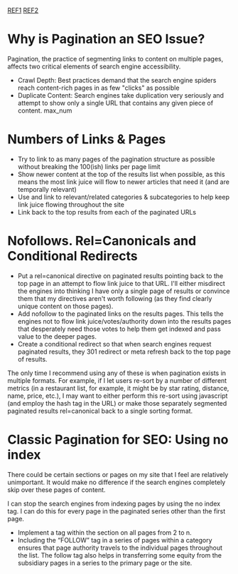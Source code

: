 [REF1](https://moz.com/blog/pagination-best-practices-for-seo-user-experience) 
[REF2](http://www.digitalvidya.com/blog/pagination-tips-for-seo/)


# Why is Pagination an SEO Issue?

Pagination, the practice of segmenting links to content on multiple pages, affects two critical elements of search engine accessibility.

- Crawl Depth: Best practices demand that the search engine spiders reach content-rich pages in as few "clicks" as possible
- Duplicate Content: Search engines take duplication very seriously and attempt to show only a single URL that contains any given piece of content. 
max_num

# Numbers of Links & Pages

- Try to link to as many pages of the pagination structure as possible without breaking the 100(ish) links per page limit
- Show newer content at the top of the results list when possible, as this means the most link juice will flow to newer articles that need it (and are temporally relevant)
- Use and link to relevant/related categories & subcategories to help keep link juice flowing throughout the site
- Link back to the top results from each of the paginated URLs

# Nofollows. Rel=Canonicals and Conditional Redirects

- Put a rel=canonical directive on paginated results pointing back to the top page in an attempt to flow link juice to that URL. I'll either misdirect the engines into thinking I have only a single page of results or convince them that my directives aren't worth following (as they find clearly unique content on those pages).
- Add nofollow to the paginated links on the results pages. This tells the engines not to flow link juice/votes/authority down into the results pages that desperately need those votes to help them get indexed and pass value to the deeper pages.
- Create a conditional redirect so that when search engines request paginated results, they 301 redirect or meta refresh back to the top page of results.

The only time I recommend using any of these is when pagination exists in multiple formats. For example, if I let users re-sort by a number of different metrics (in a restaurant list, for example, it might be by star rating, distance, name, price, etc.), I may want to either perform this re-sort using javascript (and employ the hash tag in the URL) or make those separately segmented paginated results rel=canonical back to a single sorting format.

# Classic Pagination for SEO: Using no index

There could be certain sections or pages on my site that I feel are relatively unimportant. It would make no difference if the search engines completely skip over these pages of content.

I can stop the search engines from indexing pages by using the no index tag. I can do this for every page in the paginated series other than the first page.

- Implement a <META NAME=”ROBOTS” CONTENT=”NOINDEX,FOLLOW”> tag within the <head> section on all pages from 2 to n.
- Including the “FOLLOW” tag in a series of pages within a category ensures that page authority travels to the individual pages throughout the list.  The follow tag also helps in transferring some equity from the subsidiary pages in a series to the primary page or the site.